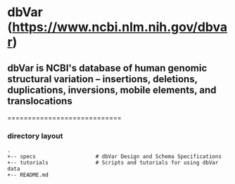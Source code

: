 # dbVar (https://www.ncbi.nlm.nih.gov/dbvar)
## dbVar is NCBI's database of human genomic structural variation – insertions, deletions, duplications, inversions, mobile elements, and translocations
============================

### directory layout

    .
    +-- specs                   # dbVar Design and Schema Specifications 
    +-- tutorials               # Scripts and tutorials for using dbVar data
    +-- README.md
